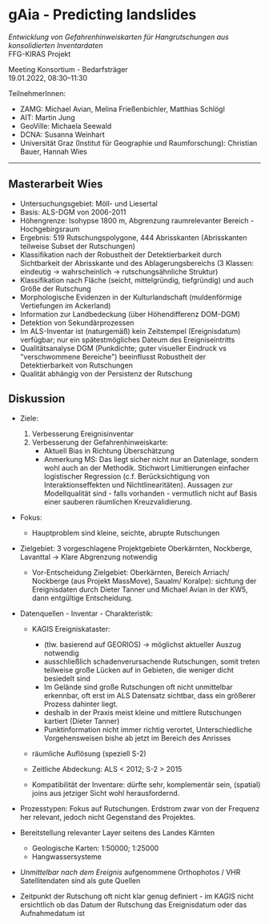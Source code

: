 # gAia - Predicting landslides
*Entwicklung von Gefahrenhinweiskarten für Hangrutschungen aus konsolidierten Inventardaten*  
FFG-KIRAS Projekt

Meeting Konsortium - Bedarfsträger  
19.01.2022, 08:30–11:30

TeilnehmerInnen:
- ZAMG: Michael Avian, Melina Frießenbichler, Matthias Schlögl
- AIT: Martin Jung
- GeoVille: Michaela Seewald
- DCNA: Susanna Weinhart
- Universität Graz (Institut für Geographie und Raumforschung): Christian Bauer, Hannah Wies

---

## Masterarbeit Wies
- Untersuchungsgebiet: Möll- und Liesertal
- Basis: ALS-DGM von 2006-2011
- Höhengrenze: Isohypse 1800 m, Abgrenzung raumrelevanter Bereich - Hochgebirgsraum
- Ergebnis: 519 Rutschungspolygone, 444 Abrisskanten (Abrisskanten teilweise Subset der Rutschungen)
- Klassifikation nach der Robustheit der Detektierbarkeit durch Sichtbarkeit der Abrisskante und des Ablagerungsbereichs (3 Klassen: eindeutig &rarr; wahrscheinlich &rarr; rutschungsähnliche Struktur)
- Klassifikation nach Fläche (seicht, mittelgründig, tiefgründig) und auch Größe der Rutschung
- Morphologische Evidenzen in der Kulturlandschaft (muldenförmige Vertiefungen im Ackerland)
- Information zur Landbedeckung (über Höhendifferenz DOM-DGM)
- Detektion von Sekundärprozessen
- Im ALS-Inventar ist (naturgemäß) kein Zeitstempel (Ereignisdatum) verfügbar; nur ein spätestmögliches Dateum des Ereigniseintritts
- Qualitätsanalyse DGM (Punkdichte; guter visueller Eindruck vs "verschwommene Bereiche") beeinflusst Robustheit der Detektierbarkeit von Rutschungen
- Qualität abhängig von der Persistenz der Rutschung

## Diskussion
- Ziele:
    1. Verbesserung Ereignisinventar
    2. Verbesserung der Gefahrenhinweiskarte:
        - Aktuell Bias in Richtung Überschätzung
        - Anmerkung MS: Das liegt sicher nicht nur an Datenlage, sondern wohl auch an der Methodik. Stichwort Limitierungen einfacher logistischer Regression (c.f. Berücksichtigung von Interaktionseffekten und Nichtlinearitäten). Aussagen zur Modellqualität sind - falls vorhanden - vermutlich nicht auf Basis einer sauberen räumlichen Kreuzvalidierung.
- Fokus: 
    - Hauptproblem sind kleine, seichte, abrupte Rutschungen
- Zielgebiet: 3 vorgeschlagene Projektgebiete Oberkärnten, Nockberge, Lavanttal &rarr; Klare Abgrenzung notwendig 
   - Vor-Entscheidung Zielgebiet: Oberkärnten, Bereich Arriach/ Nockberge (aus Projekt MassMove), Saualm/ Koralpe): sichtung der Ereignisdaten durch Dieter Tanner und Michael Avian in der KW5, dann entgültige Entscheidung.
- Datenquellen - Inventar - Charakteristik:
    - KAGIS Ereigniskataster:
       - (tlw. basierend auf GEORIOS) &rarr; möglichst aktueller Auszug notwendig
       - ausschließlich schadenverursachende Rutschungen, somit treten teilweise große Lücken auf in Gebieten, die weniger dicht besiedelt sind
       - Im Gelände sind große Rutschungen oft nicht unmittelbar erkennbar, oft erst im ALS Datensatz sichtbar, dass ein größerer Prozess dahinter liegt.
       - deshalb in der Praxis meist kleine und mittlere Rutschungen kartiert (Dieter Tanner)
       - Punktinformation nicht immer richtig verortet, Unterschiedliche Vorgehensweisen bishe ab jetzt im Bereich des Anrisses

    - räumliche Auflösung (speziell S-2)
    - Zeitliche Abdeckung: ALS < 2012; S-2 > 2015
    - Kompatibilität der Inventare: dürfte sehr, komplementär sein, (spatial) joins aus jetziger Sicht wohl herausfordernd. 
- Prozesstypen: Fokus auf Rutschungen. Erdstrom zwar von der Frequenz her relevant, jedoch nicht Gegenstand des Projektes.
- Bereitstellung relevanter Layer seitens des Landes Kärnten
    - Geologische Karten: 1:50000; 1:25000
    - Hangwassersysteme
- *Unmittelbar nach dem Ereignis* aufgenommene Orthophotos / VHR Satellitendaten sind als gute Quellen

- Zeitpunkt der Rutschung oft nicht klar genug definiert -  im KAGIS nicht ersichtlich ob das Datum der Rutschung das Ereignisdatum oder das Aufnahmedatum ist
